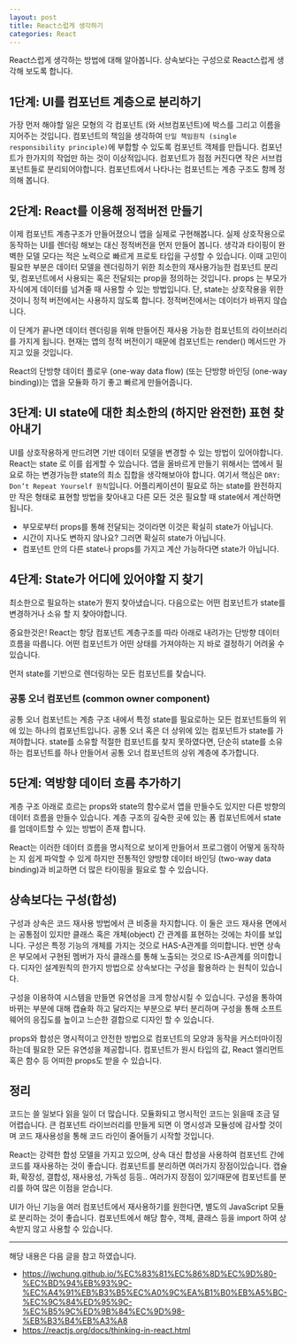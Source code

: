```yaml
---
layout: post
title: React스럽게 생각하기
categories: React
---
```


React스럽게 생각하는 방법에 대해 알아봅니다. 상속보다는 구성으로 React스럽게 생각해 보도록 합니다.

## 1단계: UI를 컴포넌트 계층으로 분리하기

가장 먼저 해야할 일은 모형의 각 컴포넌트 (와 서브컴포넌트)에 박스를 그리고 이름을 지어주는 것입니다. 컴포넌트의 책임을 생각하여 `단일 책임원칙 (single responsibility principle)`에 부합할 수 있도록 컴포넌트 객체를 만듭니다. 컴포넌트가 한가지의 작업만 하는 것이 이상적입니다. 컴포넌트가 점점 커진다면 작은 서브컴포넌트들로 분리되어야합니다. 컴포넌트에서 나타나는 컴포넌트는 계층 구조도 함께 정의해 봅니다.

## 2단계: React를 이용해 정적버전 만들기

이제 컴포넌트 계층구조가 만들어졌으니 앱을 실제로 구현해봅니다. 실제 상호작용으로 동작하는 UI를 렌더링 해보는 대신 정적버전을 먼저 만들어 봅니다. 생각과 타이핑이 완벽한 모델 모다는 적은 노력으로 빠르게 프로토 타입을 구성할 수 있습니다. 이때 고민이 필요한 부분은 데이터 모델을 렌더링하기 위한 최소한의 재사용가능한 컴포넌트 분리 및, 컴포넌트에서 사용되는 혹은 전달되는 prop을 정의하는 것입니다. props 는 부모가 자식에게 데이터를 넘겨줄 때 사용할 수 있는 방법입니다. 단, state는 상호작용을 위한 것이니 정적 버전에서는 사용하지 않도록 합니다. 정적버전에서는 데이터가 바뀌지 않습니다.

이 단계가 끝나면 데이터 렌더링을 위해 만들어진 재사용 가능한 컴포넌트의 라이브러리를 가지게 됩니다. 현재는 앱의 정적 버전이기 때문에 컴포넌트는 render() 메서드만 가지고 있을 것입니다.

React의 단방향 데이터 플로우 (one-way data flow) (또는 단방향 바인딩 (one-way binding))는 앱을 모듈화 하기 좋고 빠르게 만들어줍니다.

## 3단계: UI state에 대한 최소한의 (하지만 완전한) 표현 찾아내기

UI를 상호작용하게 만드려면 기반 데이터 모델을 변경할 수 있는 방법이 있어야합니다. React는 state 로 이를 쉽게할 수 있습니다. 앱을 올바르게 만들기 위해서는 앱에서 필요로 하는 변경가능한 state의 최소 집합을 생각해보아야 합니다. 여기서 핵심은 `DRY: Don’t Repeat Yourself 원칙`입니다. 어플리케이션이 필요로 하는 state를 완전하지만 작은 형태로 표현할 방법을 찾아내고 다른 모든 것은 필요할 때 state에서 계산하면 됩니다.

- 부모로부터 props를 통해 전달되는 것이라면 이것은 확실히 state가 아닙니다.
- 시간이 지나도 변하지 않나요? 그러면 확실히 state가 아닙니다.
- 컴포넌트 안의 다른 state나 props를 가지고 계산 가능하다면 state가 아닙니다.

## 4단계: State가 어디에 있어야할 지 찾기

최소한으로 필요하는 state가 뭔지 찾아냈습니다. 다음으로는 어떤 컴포넌트가 state를 변경하거나 소유 할 지 찾아야합니다.

중요한것은! React는 항당 컴포넌트 계층구조를 따라 아래로 내려가는 단방향 데이터 흐름을 따릅니다. 어떤 컴포넌트가 어떤 상태를 가져야하는 지 바로 결정하기 어려울 수 있습니다.

먼저 state를 기반으로 렌더링하는 모든 컴포넌트를 찾습니다.

### 공통 오너 컴포넌트 (common owner component)

공통 오너 컴포넌트는 계층 구조 내에서 특정 state를 필요로하는 모든 컴포넌트들의 위에 있는 하나의 컴포넌트입니다. 공통 오너 혹은 더 상위에 있는 컴포넌트가 state를 가져야합니다. state를 소유할 적절한 컴포넌트를 찾지 못하였다면, 단순히 state를 소유하는 컴포넌트를 하나 만들어서 공통 오너 컴포넌트의 상위 계층에 추가합니다.

## 5단계: 역방향 데이터 흐름 추가하기

계층 구조 아래로 흐르는 props와 state의 함수로서 앱을 만들수도 있지만 다른 방향의 데이터 흐름을 만들수 있습니다. 계층 구조의 깊숙한 곳에 있는 폼 컴포넌트에서 state를 업데이트할 수 있는 방법이 존재 합니다.

React는 이러한 데이터 흐름을 명시적으로 보이게 만들어서 프로그램이 어떻게 동작하는 지 쉽게 파악할 수 있게 하지만 전통적인 양방향 데이터 바인딩 (two-way data binding)과 비교하면 더 많은 타이핑을 필요로 할 수 있습니다.

## 상속보다는 구성(합성)

구성과 상속은 코드 재사용 방법에서 큰 비중을 차지합니다. 이 둘은 코드 재사용 면에서는 공통점이 있지만 클래스 혹은 개체(object) 간 관계를 표현하는 것에는 차이를 보입니다. 구성은 특정 기능의 개체를 가지는 것으로 HAS-A관계를 의미합니다. 반면 상속은 부모에서 구현된 멤버가 자식 클래스를 통해 노출되는 것으로 IS-A관계를 의미합니다. 디자인 설계원칙의 한가지 방법으로 상속보다는 구성을 활용하라 는 원칙이 있습니다.

구성을 이용하여 시스템을 만들면 유연성을 크게 향상시킬 수 있습니다. 구성을 통하여 바뀌는 부분에 대해 캡슐화 하고 달라지는 부분으로 부터 분리하며 구성을 통해 소프트웨어의 응집도를 높이고 느슨한 결합으로 디자인 할 수 있습니다.

props와 합성은 명시적이고 안전한 방법으로 컴포넌트의 모양과 동작을 커스터마이징하는데 필요한 모든 유연성을 제공합니다. 컴포넌트가 원시 타입의 값, React 엘리먼트 혹은 함수 등 어떠한 props도 받을 수 있습니다.

## 정리

코드는 쓸 일보다 읽을 일이 더 많습니다. 모듈화되고 명시적인 코드는 읽을때 조금 덜 어렵습니다. 큰 컴포넌트 라이브러리를 만들게 되면 이 명시성과 모듈성에 감사할 것이며 코드 재사용성을 통해 코드 라인이 줄어들기 시작할 것입니다.

React는 강력한 합성 모델을 가지고 있으며, 상속 대신 합성을 사용하여 컴포넌트 간에 코드를 재사용하는 것이 좋습니다. 컴포넌트를 분리하면 여러가지 장점이있습니다. 캡슐화, 확장성, 결합성, 재사용성, 가독성 등등.. 여러가지 장점이 있기때문에 컴포넌트를 분리를 하여 많은 이점을 얻습니다.

UI가 아닌 기능을 여러 컴포넌트에서 재사용하기를 원한다면, 별도의 JavaScript 모듈로 분리하는 것이 좋습니다. 컴포넌트에서 해당 함수, 객체, 클래스 등을 import 하여 상속받지 않고 사용할 수 있습니다.

---

해당 내용은 다음 글을 참고 하였습니다.

- https://jwchung.github.io/%EC%83%81%EC%86%8D%EC%9D%80-%EC%BD%94%EB%93%9C-%EC%A4%91%EB%B3%B5%EC%A0%9C%EA%B1%B0%EB%A5%BC-%EC%9C%84%ED%95%9C-%EC%B5%9C%ED%9B%84%EC%9D%98-%EB%B3%B4%EB%A3%A8
- https://reactjs.org/docs/thinking-in-react.html
